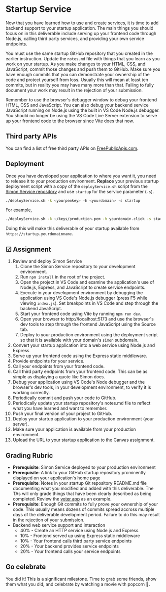 # Startup Service

Now that you have learned how to use and create services, it is time to add backend support to your startup application. The main things you should focus on in this deliverable include serving up your frontend code through Node.js, calling third party services, and providing your own service endpoints.

You must use the same startup GitHub repository that you created in the earlier instruction. Update the `notes.md` file with things that you learn as you work on your startup. As you make changes to your HTML, CSS, and JavaScript, commit those changes and push them to GitHub. Make sure you have enough commits that you can demonstrate your ownership of the code and protect yourself from loss. Usually this will mean at least ten commits, but in reality you may have many more than that. Failing to fully document your work may result in the rejection of your submission.

Remember to use the browser's debugger window to debug your frontend HTML, CSS and JavaScript. You can also debug your backend service JavaScript running on Node.js using the built in VS Code Node.js debugger. You should no longer be using the VS Code Live Server extension to serve up your frontend code to the browser since Vite does that now.

## Third party APIs

You can find a list of free third party APIs on [FreePublicApis.com](https://www.freepublicapis.com/).

## Deployment

Once you have developed your application to where you want it, you need to release it to your production environment. **Replace** your previous startup deployment script with a copy of the `deployService.sh` script from the [Simon Service repository](https://github.com/webprogramming260/simon-service/blob/main/deployService.sh) and use `startup` for the service parameter (`-s`).

```sh
./deployService.sh -k <yourpemkey> -h <yourdomain> -s startup
```

For example,

```sh
./deployService.sh -k ~/keys/production.pem -h yourdomain.click -s startup
```

Doing this will make this deliverable of your startup available from `https://startup.yourdomainname`.

## ☑ Assignment

1. Review and deploy Simon Service
   1. Clone the Simon Service repository to your development environment.
   1. Run `npm install` in the root of the project.
   1. Open the project in VS Code and examine the application's use of Node.js, Express, and JavaScript to create service endpoints.
   1. Execute in your development environment by debugging the application using VS Code's Node.js debugger (press F5 while viewing `index.js`). Set breakpoints in VS Code and step through the backend JavaScript.
   1. Start your frontend code using Vite by running `npm run dev`.
   1. Open your browser to http://localhost:5173 and use the browser's dev tools to step through the frontend JavaScript using the Source tab.
   1. Deploy to your production environment using the deployment script so that it is available with your domain's `simon` subdomain.
1. Convert your startup application into a web service using Node.js and Express.
1. Serve up your frontend code using the Express static middleware.
1. Provide endpoints for your service.
1. Call your endpoints from your frontend code.
1. Call third party endpoints from your frontend code. This can be as simple as displaying a quote like Simon does.
1. Debug your application using VS Code's Node debugger and the browser's dev tools, in your development environment, to verify it is working correctly.
1. Periodically commit and push your code to GitHub.
1. Periodically update your startup repository's notes.md file to reflect what you have learned and want to remember.
1. Push your final version of your project to GitHub.
1. Deploy your startup application to your production environment (your server).
1. Make sure your application is available from your production environment.
1. Upload the URL to your startup application to the Canvas assignment.

## Grading Rubric

- **Prerequisite**: Simon Service deployed to your production environment
- **Prerequisite**: A link to your GitHub startup repository prominently displayed on your application's home page
- **Prerequisite**: Notes in your startup Git repository README.md file documenting what you modified and added with this deliverable. The TAs will only grade things that have been clearly described as being completed. Review the [voter app](https://github.com/webprogramming260/startup-example) as an example.
- **Prerequisite**: Enough Git commits to fully prove your ownership of your code. This usually means dozens of commits spread accross multiple days of the deliverable development period. Failure to do this may result in the rejection of your submission.
- Backend web service support and interaction
  - 40% - Create an HTTP service using Node.js and Express
  - 10% - Frontend served up using Express static middleware
  - 10% - Your frontend calls third party service endpoints
  - 20% - Your backend provides service endpoints
  - 20% - Your frontend calls your service endpoints

## Go celebrate

You did it! This is a significant milestone. Time to grab some friends, show them what you did, and celebrate by watching a movie with popcorn 🍿.
